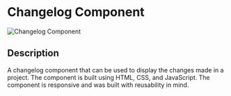 # Changelog Component

![Changelog Component](Changelog%20Component.jpeg)

## Description

A changelog component that can be used to display the changes made in a project. The component is built using HTML, CSS, and JavaScript. The component is responsive and was built with reusability in mind.

